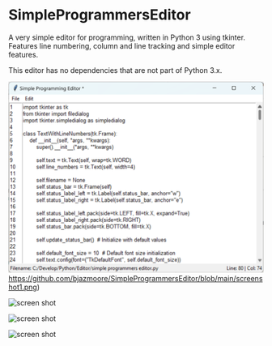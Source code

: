 # SimpleProgrammersEditor
A very simple editor for programming, written in Python 3 using tkinter.  Features line numbering, column and line tracking and simple editor features.

This editor has no dependencies that are not part of Python 3.x.  

![screen shot](https://github.com/bjazmoore/SimpleProgrammersEditor/blob/main/screenshot1.png)https://github.com/bjazmoore/SimpleProgrammersEditor/blob/main/screenshot1.png)

![screen shot]([http://url/to/img.png](https://github.com/bjazmoore/SimpleProgrammersEditor/blob/main/screenshot1.png)https://github.com/bjazmoore/SimpleProgrammersEditor/blob/main/screenshot2.png)

![screen shot]([http://url/to/img.png](https://github.com/bjazmoore/SimpleProgrammersEditor/blob/main/screenshot1.png)https://github.com/bjazmoore/SimpleProgrammersEditor/blob/main/screenshot3.png)

![screen shot]([http://url/to/img.png](https://github.com/bjazmoore/SimpleProgrammersEditor/blob/main/screenshot1.png)https://github.com/bjazmoore/SimpleProgrammersEditor/blob/main/screenshot4.png)

